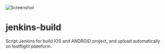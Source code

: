 ![Screenshot](https://raw.github.com/remirobert/jenkins-build/master/.ressource/logo-title.png)

jenkins-build
=============

Script Jenkins for build IOS and ANDROID project, and upload automatically on testflight plateform.
